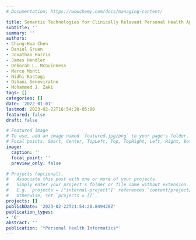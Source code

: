 ```yaml
---
# Documentation: https://wowchemy.com/docs/managing-content/

title: Semantic Technologies for Clinically Relevant Personal Health Applications
subtitle: ''
summary: ''
authors:
- Ching-Hua Chen
- Daniel Gruen
- Jonathan Harris
- James Hendler
- Deborah L. McGuinness
- Marco Monti
- Nidhi Rastogi
- Oshani Seneviratne
- Mohammed J. Zaki
tags: []
categories: []
date: '2022-01-01'
lastmod: 2023-02-22T16:54:20-05:00
featured: false
draft: false

# Featured image
# To use, add an image named `featured.jpg/png` to your page's folder.
# Focal points: Smart, Center, TopLeft, Top, TopRight, Left, Right, BottomLeft, Bottom, BottomRight.
image:
  caption: ''
  focal_point: ''
  preview_only: false

# Projects (optional).
#   Associate this post with one or more of your projects.
#   Simply enter your project's folder or file name without extension.
#   E.g. `projects = ["internal-project"]` references `content/project/deep-learning/index.md`.
#   Otherwise, set `projects = []`.
projects: []
publishDate: '2023-02-22T21:54:20.849420Z'
publication_types:
- '6'
abstract: ''
publication: '*Personal Health Informatics*'
---
```

